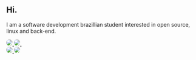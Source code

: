 ## Hi.
I am a software development brazillian student interested in open source, linux and back-end.



<a href="#">
  <img src="https://icongr.am/devicon/django-original.svg?size=128&color=currentColor" style="border-radius: 0.5em;">
</a>

<a href="#">
  <img src="https://icongr.am/devicon/python-original.svg?size=128&color=currentColor" style="border-radius: 0.5em;">
</a>

<a href="#">
  <img src="https://cdn.jsdelivr.net/gh/devicons/devicon/icons/linux/linux-original.svg" width="10em">
</a>

<br>

<a href="mailto:romulo.s@escolar.ifrn.edu.br">
  <img src="https://img.shields.io/badge/Gmail-D14836?style=for-the-badge&logo=gmail&logoColor=white" style="border-radius: 0.5em;">
</a>
<a href="https://discord.com/users/204698698242981888">
  <img src="https://img.shields.io/badge/Discord-7289DA?style=for-the-badge&logo=discord&logoColor=white" style="border-radius: 0.5em;">
</a>
<!--
**rommuloifrn/rommuloifrn** is a ✨ _special_ ✨ repository because its `README.md` (this file) appears on your GitHub profile.

Here are some ideas to get you started:

- 🔭 I’m currently working on ...
- 🌱 I’m currently learning ...
- 👯 I’m looking to collaborate on ...
- 🤔 I’m looking for help with ...
- 💬 Ask me about ...
- 📫 How to reach me: ...
- 😄 Pronouns: ...
- ⚡ Fun fact: ...
-->

